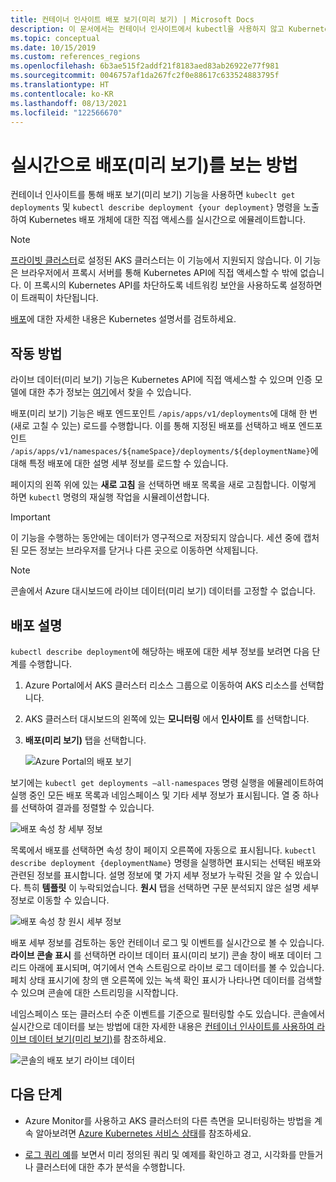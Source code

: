 ```yaml
---
title: 컨테이너 인사이트 배포 보기(미리 보기) | Microsoft Docs
description: 이 문서에서는 컨테이너 인사이트에서 kubectl을 사용하지 않고 Kubernetes 배포에 대한 실시간 보기를 설명합니다.
ms.topic: conceptual
ms.date: 10/15/2019
ms.custom: references_regions
ms.openlocfilehash: 6b3ae515f2addf21f8183aed83ab26922e77f981
ms.sourcegitcommit: 0046757af1da267fc2f0e88617c633524883795f
ms.translationtype: HT
ms.contentlocale: ko-KR
ms.lasthandoff: 08/13/2021
ms.locfileid: "122566670"
---
```

# <a name="how-to-view-deployments-preview-in-real-time"></a>실시간으로 배포(미리 보기)를 보는 방법

컨테이너 인사이트를 통해 배포 보기(미리 보기) 기능을 사용하면 `kubeclt get deployments` 및 `kubectl describe deployment {your deployment}` 명령을 노출하여 Kubernetes 배포 개체에 대한 직접 액세스를 실시간으로 에뮬레이트합니다.

>[!NOTE]
>[프라이빗 클러스터](https://azure.microsoft.com/updates/aks-private-cluster/)로 설정된 AKS 클러스터는 이 기능에서 지원되지 않습니다. 이 기능은 브라우저에서 프록시 서버를 통해 Kubernetes API에 직접 액세스할 수 밖에 없습니다. 이 프록시의 Kubernetes API를 차단하도록 네트워킹 보안을 사용하도록 설정하면 이 트래픽이 차단됩니다.

[배포](https://kubernetes.io/docs/concepts/workloads/controllers/deployment/)에 대한 자세한 내용은 Kubernetes 설명서를 검토하세요.

## <a name="how-it-works"></a>작동 방법

라이브 데이터(미리 보기) 기능은 Kubernetes API에 직접 액세스할 수 있으며 인증 모델에 대한 추가 정보는 [여기](https://kubernetes.io/docs/concepts/overview/kubernetes-api/)에서 찾을 수 있습니다.

배포(미리 보기) 기능은 배포 엔드포인트 `/apis/apps/v1/deployments`에 대해 한 번(새로 고칠 수 있는) 로드를 수행합니다. 이를 통해 지정된 배포를 선택하고 배포 엔드포인트 `/apis/apps/v1/namespaces/${nameSpace}/deployments/${deploymentName}`에 대해 특정 배포에 대한 설명 세부 정보를 로드할 수 있습니다.

페이지의 왼쪽 위에 있는 **새로 고침** 을 선택하면 배포 목록을 새로 고침합니다. 이렇게 하면 `kubectl` 명령의 재실행 작업을 시뮬레이션합니다.

>[!IMPORTANT]
>이 기능을 수행하는 동안에는 데이터가 영구적으로 저장되지 않습니다. 세션 중에 캡처된 모든 정보는 브라우저를 닫거나 다른 곳으로 이동하면 삭제됩니다.

>[!NOTE]
>콘솔에서 Azure 대시보드에 라이브 데이터(미리 보기) 데이터를 고정할 수 없습니다.

## <a name="deployments-describe"></a>배포 설명

`kubectl describe deployment`에 해당하는 배포에 대한 세부 정보를 보려면 다음 단계를 수행합니다.

1. Azure Portal에서 AKS 클러스터 리소스 그룹으로 이동하여 AKS 리소스를 선택합니다.

2. AKS 클러스터 대시보드의 왼쪽에 있는 **모니터링** 에서 **인사이트** 를 선택합니다.

3. **배포(미리 보기)** 탭을 선택합니다.

    ![Azure Portal의 배포 보기](./media/container-insights-livedata-deployments/deployment-view.png)

보기에는 `kubectl get deployments –all-namespaces` 명령 실행을 에뮬레이트하여 실행 중인 모든 배포 목록과 네임스페이스 및 기타 세부 정보가 표시됩니다. 열 중 하나를 선택하여 결과를 정렬할 수 있습니다.

![배포 속성 창 세부 정보](./media/container-insights-livedata-deployments/deployment-properties-pane-details.png)

목록에서 배포를 선택하면 속성 창이 페이지 오른쪽에 자동으로 표시됩니다. `kubectl describe deployment {deploymentName}` 명령을 실행하면 표시되는 선택된 배포와 관련된 정보를 표시합니다. 설명 정보에 몇 가지 세부 정보가 누락된 것을 알 수 있습니다. 특히 **템플릿** 이 누락되었습니다. **원시** 탭을 선택하면 구문 분석되지 않은 설명 세부 정보로 이동할 수 있습니다.

![배포 속성 창 원시 세부 정보](./media/container-insights-livedata-deployments/deployment-properties-pane-raw.png)

배포 세부 정보를 검토하는 동안 컨테이너 로그 및 이벤트를 실시간으로 볼 수 있습니다. **라이브 콘솔 표시** 를 선택하면 라이브 데이터 표시(미리 보기) 콘솔 창이 배포 데이터 그리드 아래에 표시되며, 여기에서 연속 스트림으로 라이브 로그 데이터를 볼 수 있습니다. 페치 상태 표시기에 창의 맨 오른쪽에 있는 녹색 확인 표시가 나타나면 데이터를 검색할 수 있으며 콘솔에 대한 스트리밍을 시작합니다.

네임스페이스 또는 클러스터 수준 이벤트를 기준으로 필터링할 수도 있습니다. 콘솔에서 실시간으로 데이터를 보는 방법에 대한 자세한 내용은 [컨테이너 인사이트를 사용하여 라이브 데이터 보기(미리 보기)](container-insights-livedata-overview.md)를 참조하세요.

![콘솔의 배포 보기 라이브 데이터](./media/container-insights-livedata-deployments/deployments-console-view-events.png)

## <a name="next-steps"></a>다음 단계

- Azure Monitor를 사용하고 AKS 클러스터의 다른 측면을 모니터링하는 방법을 계속 알아보려면 [Azure Kubernetes 서비스 상태](container-insights-analyze.md)를 참조하세요.

- [로그 쿼리 예](container-insights-log-query.md)를 보면서 미리 정의된 쿼리 및 예제를 확인하고 경고, 시각화를 만들거나 클러스터에 대한 추가 분석을 수행합니다.
